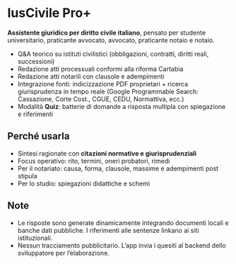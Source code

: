 
# IusCivile Pro+

**Assistente giuridico per diritto civile italiano**, pensato per studente universitario, praticante avvocato, avvocato, praticante notaio e notaio.

- Q&A teorico su istituti civilistici (obbligazioni, contratti, diritti reali, successioni)
- Redazione atti processuali conformi alla riforma Cartabia
- Redazione atti notarili con clausole e adempimenti
- Integrazione fonti: indicizzazione PDF proprietari + ricerca giurisprudenza in tempo reale (Google Programmable Search: Cassazione, Corte Cost., CGUE, CEDU, Normattiva, ecc.)
- Modalità **Quiz**: batterie di domande a risposta multipla con spiegazione e riferimenti

## Perché usarla
- Sintesi ragionate con **citazioni normative e giurisprudenziali**
- Focus operativo: rito, termini, oneri probatori, rimedi
- Per il notariato: causa, forma, clausole, massime e adempimenti post stipula
- Per lo studio: spiegazioni didattiche e schemi

## Note
- Le risposte sono generate dinamicamente integrando documenti locali e banche dati pubbliche. I riferimenti alle sentenze linkano ai siti istituzionali.
- Nessun tracciamento pubblicitario. L’app invia i quesiti al backend dello sviluppatore per l’elaborazione.

